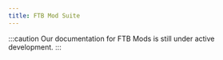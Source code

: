 ```yaml
---
title: FTB Mod Suite
---
```


:::caution
Our documentation for FTB Mods is still under active development.
:::
